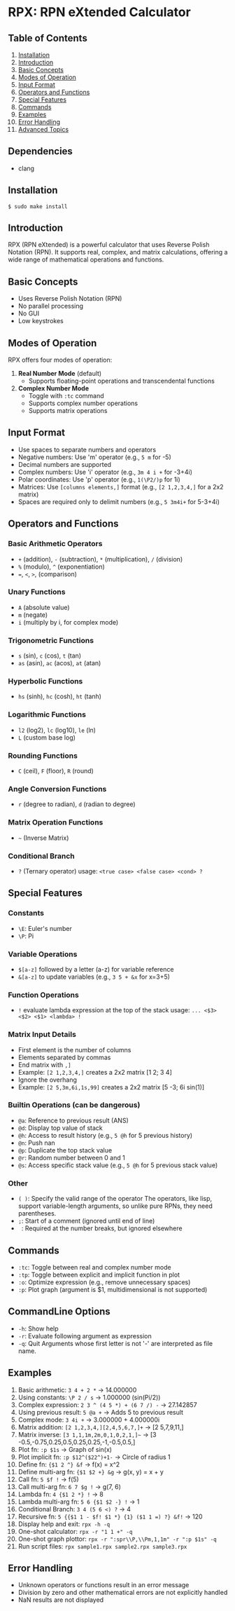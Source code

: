# RPX: RPN eXtended Calculator

## Table of Contents
1. [Installation](#installation)
2. [Introduction](#introduction)
3. [Basic Concepts](#basic-concepts)
4. [Modes of Operation](#modes-of-operation)
5. [Input Format](#input-format)
6. [Operators and Functions](#operators-and-functions)
7. [Special Features](#special-features)
8. [Commands](#commands)
9. [Examples](#examples)
10. [Error Handling](#error-handling)
11. [Advanced Topics](#advanced-topics)

## Dependencies
- clang

## Installation
```
$ sudo make install
```

## Introduction
RPX (RPN eXtended) is a powerful calculator that uses Reverse Polish Notation (RPN). It supports real, complex, and matrix calculations, offering a wide range of mathematical operations and functions.

## Basic Concepts
- Uses Reverse Polish Notation (RPN)
- No parallel processing
- No GUI
- Low keystrokes

## Modes of Operation
RPX offers four modes of operation:

1. **Real Number Mode** (default)
   - Supports floating-point operations and transcendental functions
2. **Complex Number Mode**
   - Toggle with `:tc` command
   - Supports complex number operations
   - Supports matrix operations

## Input Format
- Use spaces to separate numbers and operators
- Negative numbers: Use 'm' operator (e.g., `5 m` for -5)
- Decimal numbers are supported
- Complex numbers: Use 'i' operator (e.g., `3m 4 i +` for -3+4i)
- Polar coordinates: Use 'p' operator (e.g., `1(\P2/)p` for 1i)
- Matrices: Use `[columns elements,]` format (e.g., `[2 1,2,3,4,]` for a 2x2 matrix)
- Spaces are required only to delimit numbers (e.g., `5 3m4i+` for 5-3+4i)

## Operators and Functions
### Basic Arithmetic Operators
- `+` (addition), `-` (subtraction), `*` (multiplication), `/` (division)
- `%` (modulo), `^` (exponentiation)
- `=`, `<`, `>`, (comparison)

### Unary Functions
- `A` (absolute value)
- `m` (negate)
- `i` (multiply by i, for complex mode)

### Trigonometric Functions
- `s` (sin), `c` (cos), `t` (tan)
- `as` (asin), `ac` (acos), `at` (atan)

### Hyperbolic Functions
- `hs` (sinh), `hc` (cosh), `ht` (tanh)

### Logarithmic Functions
- `l2` (log2), `lc` (log10), `le` (ln)
- `L` (custom base log)

### Rounding Functions
- `C` (ceil), `F` (floor), `R` (round)

### Angle Conversion Functions
- `r` (degree to radian), `d` (radian to degree)

### Matrix Operation Functions
- `~` (Inverse Matrix)

### Conditional Branch
- `?` (Ternary operator)
usage: `<true case> <false case> <cond> ?`

## Special Features
### Constants
- `\E`: Euler's number
- `\P`: Pi

### Variable Operations
- `$[a-z]` followed by a letter (a-z) for variable reference
- `&[a-z]` to update variables (e.g., `3 5 + &x` for x=3+5)

### Function Operations
- `!` evaluate lambda expression at the top of the stack
usage:  `... <$3> <$2> <$1> <lambda> !`

### Matrix Input Details
- First element is the number of columns
- Elements separated by commas
- End matrix with `,]`
- Example: `[2 1,2,3,4,]` creates a 2x2 matrix [1 2; 3 4]
- Ignore the overhang
- Example: `[2 5,3m,6i,1s,99]` creates a 2x2 matrix [5 -3; 6i sin(1)]

### Builtin Operations (can be dangerous)
- `@a`: Reference to previous result (ANS)
- `@d`: Display top value of stack
- `@h`: Access to result history (e.g., `5 @h` for 5 previous history)
- `@n`: Push nan
- `@p`: Duplicate the top stack value
- `@r`: Random number between 0 and 1
- `@s`: Access specific stack value (e.g., `5 @h` for 5 previous stack value)

### Other
- `( )`: Specify the valid range of the operator
The operators, like lisp, support variable-length arguments, so unlike pure RPNs, they need parentheses.
- `;`: Start of a comment (ignored until end of line)
- ` `: Required at the number breaks, but ignored elsewhere

## Commands
- `:tc`: Toggle between real and complex number mode
- `:tp`: Toggle between explicit and implicit function in plot
- `:o`: Optimize expression (e.g., remove unnecessary spaces)
- `:p`: Plot graph (argument is $1, multidimensional is not supported)

## CommandLine Options
- `-h`: Show help
- `-r`: Evaluate following argument as expression
- `-q`: Quit
Arguments whose first letter is not '-' are interpreted as file name.

## Examples
1. Basic arithmetic: `3 4 + 2 *` -> 14.000000
2. Using constants: `\P 2 / s` -> 1.000000 (sin(Pi/2))
3. Complex expression: `2 3 ^ (4 5 *) + (6 7 /) -` -> 27.142857
4. Using previous result: `5 @a +` -> Adds 5 to previous result
5. Complex mode: `3 4i +` -> 3.000000 + 4.000000i
8. Matrix addition: `[2 1,2,3,4,][2,4,5,6,7,]+` -> [2 5,7,9,11,]
9. Matrix inverse: `[3 1,1,1m,2m,0,1,0,2,1,]~` -> [3 -0.5,-0.75,0.25,0.5,0.25,0.25,-1,-0.5,0.5,]
10. Plot fn: `:p $1s` -> Graph of sin(x)
11. Plot implicit fn: `:p $12^($22^)+1-` -> Circle of radius 1
12. Define fn: `{$1 2 ^} &f` -> f(x) = x^2
13. Define multi-arg fn: `{$1 $2 +} &g` -> g(x, y) = x + y
14. Call fn: `5 $f !` -> f(5)
15. Call multi-arg fn: `6 7 $g !` -> g(7, 6)
16. Lambda fn: `4 {$1 2 *} !` -> 8
17. Lambda multi-arg fn: `5 6 {$1 $2 -} !` -> 1
18. Conditional Branch: `3 4 (5 6 <) ?` -> 4
19. Recursive fn: `5 {{$1 1 - $f! $1 *} {1} ($1 1 =) ?} &f!` -> 120
20. Display help and exit: `rpx -h -q`
21. One-shot calculator: `rpx -r "1 1 +" -q`
22. One-shot graph plottor: `rpx -r ":spr\\P,\\Pm,1,1m" -r ":p $1s" -q`
23. Run script files: `rpx sample1.rpx sample2.rpx sample3.rpx`

## Error Handling
- Unknown operators or functions result in an error message
- Division by zero and other mathematical errors are not explicitly handled
- NaN results are not displayed
